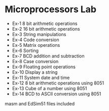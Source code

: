 # Microprocessors Lab

* Ex-1 8 bit arithmetic operations
* Ex-2 16 bit arithmetic operations
* Ex-3 String manipulations
* Ex-4 Code conversion
* Ex-5 Matrix operations
* Ex-6 Sorting
* Ex-7 BCD addition and subtraction
* Ex-8 Case conversion
* Ex-9 Floating point operations
* Ex-10 Display a string
* Ex-11 System date and time
* Ex-12 8 bit arithmetic operations using 8051
* Ex-13 Cube of a number using 8051
* Ex-14 BCD to ASCII conversion using 8051

masm and EdSim51 files included

